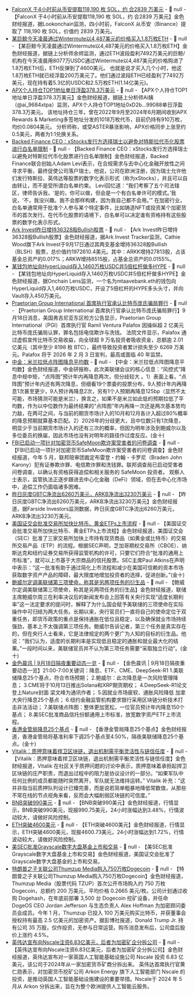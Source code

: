- [FalconX 于4小时前从币安提取118,190 枚 SOL，约 合2839 万美元](https://x.com/lookonchain/status/1968482296840995169) - 📰 null - 【FalconX 于4小时前从币安提取118,190 枚 SOL，约 合2839 万美元】金色财经报道，据Lookonchain监测，四小时前，FalconX 从币安（Binance）提取了 118,190 枚 SOL，价值约 2839 万美元。
- [某巨鲸今天凌晨通过Wintermute以4,487美元的价格买入1.8万枚ETH](https://x.com/EmberCN/status/1968480199361851468) - 📰 null - 【某巨鲸今天凌晨通过Wintermute以4,487美元的价格买入1.8万枚ETH】金色财经报道，据链上分析师余烬监测，通过ETH波段盈利7492万美元的巨鲸/机构在今天凌晨用8077万USDC通过Wintermute以4,487美元的价格购进了1.8万枚ETH后，ETH反弹到了4600美元。 
也就是说才买入几个小时，他这1.8万枚ETH就已经浮盈200万美元了。他们通过波段ETH已经盈利了7492万美元，现在持有着5.3亿的USDC和2.5万枚ETH(1.14亿美元)。
- [APX个人持仓TOP1地址单日浮盈378.3万美元](https://x.com/ai_9684xtpa/status/1968478531161309442) - 📰 null - 【APX个人持仓TOP1地址单日浮盈378.3万美元】金色财经报道，据链上分析师Ai姨（@ai_9684xtpa）监测，APX个人持仓TOP1地址0xD2b...99088单日浮盈378.3万美元。 
该地址持仓三年，曾在2022年9月至2024年6月期间收到APX Rewards & Marketing多签地址分发的1018万枚代币，目前仍持有910万枚，均价0.0804美元。 
分析师称，或受ASTER暴涨影响，APX价格同步上涨至约0.5美元，两者为1:1兑换关系。
- [Backed Finance CEO：xStocks发行方选择瑞士以避免对特斯拉代币化股票进行白名单限制](https://decrypt.co/340067/backed-chose-switzerland-xstocks-avoid-whitelisting-tokenized-tesla-shares-ceo) - 📰 null - 【Backed Finance CEO：xStocks发行方选择瑞士以避免对特斯拉代币化股票进行白名单限制】金色财经报道，Backed Finance联合创始人Adam Levi表示，在合规需求与去中心化金融开放性之间寻求平衡，最终促使公司落户瑞士。他说，公司在欧洲注册，因为瑞士允许他们发行特斯拉、英伟达等股票的数字化表示形式（称为xStocks），并且可以自由转让，而不是受所谓白名单约束。 
Levi回忆道：“我们考察了五个司法辖区，律师告诉我，‘是的，你可以做，但会是一个有白名单许可的模式。’我说，‘不，我没兴趣。我不会那样构建，因为我自己都不会用。’” 
在加密行业，白名单通常用于批准个人参与某个特定事件，比如铸造NFT或投资某个加密货币的首次发行。在代币化股票的语境下，白名单可以决定谁有资格持有这些股票的数字化表示形式。
- [Ark Invest昨日增持36328股Bullish股票](https://x.com/ArkkDaily/status/1968468914968334626) - 📰 null - 【Ark Invest昨日增持36328股Bullish股票】金色财经报道，据Ark Invest Tracker监测，Cathie Wood旗下Ark Invest于9月17日通过其两支基金增持36328股Bullish（BLSH）股票，总价值约1972610.4美元。其中：ARKK增持27813股，占该基金总资产的0.017%；ARKW增持8515股，占基金总资产的0.0155%。
- [某钱包地址向HyperLiquid存入1460万枚USDC并5倍杠杆做多HYPE]() - 📰 null - 【某钱包地址向HyperLiquid存入1460万枚USDC并5倍杠杆做多HYPE】金色财经报道，据Onchain Lens监测，一个名为mtaavebank.eth的钱包向HyperLiquid存入1,460万枚USDC，开设了5倍杠杆的HYPE多头头寸，并向Vault存入450万美元。
- [Praetorian Group International 首席执行官承认比特币庞氏骗局罪行](https://www.justice.gov/usao-edva/pr/praetorian-group-international-ceo-pleads-guilty-200m-bitcoin-ponzi-scheme) - 📰 null - 【Praetorian Group International 首席执行官承认比特币庞氏骗局罪行】9月18日消息，美国弗吉尼亚东区检方公告显示，Praetorian Group International（PGI）首席执行官 Ramil Ventura Palafox 因操纵超 2 亿美元比特币庞氏骗局认罪，罪名包括电信欺诈与洗钱。 
法院文件显示，Palafox 通过虚假宣传比特币交易收益，向全球超 9 万名投资者吸收资金，总额逾 2.01 亿美元（其中至少 8198 枚 BTC），最终导致投资者累计损失至少 6269 万美元。Palafox 将于 2026 年 2 月 3 日宣判，最高或面临 40 年监禁。
- [中金：米兰拉低点阵图降息平均数]() - 📰 null - 【中金：米兰拉低点阵图降息平均数】金色财经报道，中金研报称，此次美联储会议的核心信息：“风控式”降息中规中矩，“点阵图”预计年内再降息两次，但分歧较大 。1）表面上看，“点阵图”预计年内还有两次降息，但细看19个票委的投票分布，9人预计年内再降息1次甚至更少，9人预计再降息2次，另有1个人预期再降息125bp（显然不太可能，市场猜测可能是米兰），换言之，如果不是米兰如此低的预期拉低了平均数，作为以中位数作为最终结果的“点阵图”年内再降一次还是两次基本势均力敌，在两可之间，与当前的期货市场计入的10月和12月各计入超过80%概率的降息预期就算基本匹配。2）2026年的分歧更大，且中位数只有1次降息，明显少于当前期货市场计入的还有三次的概率，但因为明年涉及到鲍威尔以及多位委员的换届，因此市场也没有对明年的路径作过度反应。(金十)
- [FBI已启动一项针对加密货币SafeMoon欺诈案受害者的问卷调查](https://decrypt.co/340088/fbi-asks-safemoon-victims-info-restitution-efforts) - 📰 null - 【FBI已启动一项针对加密货币SafeMoon欺诈案受害者的问卷调查】金色财经报道，今年 5 月，联邦陪审团裁定布雷登・约翰・卡罗尼（Braden John Karony）犯有证券欺诈罪、电信欺诈罪和洗钱罪。联邦调查局已启动受害者问卷调查，以确认有资格获得追偿和相关服务的 SafeMoon 投资者。 
观察人士表示，监管执法正逐步跟进去中心化金融（DeFi）领域，但在去中心化市场中，追偿工作仍面临诸多困难。
- [昨日灰度GBTC净流出6260万美元，ARKB净流出3230万美元](https://farside.co.uk/btc/) - 📰 null - 【昨日灰度GBTC净流出6260万美元，ARKB净流出3230万美元】金色财经报道，据Farside Investors监测数据，昨日灰度GBTC净流出6260万美元，ARKB净流出3230万美元。
- [美国证交会批准交易所加快比特币、黄金ETPs上市流程]() - 📰 null - 【美国证交会批准交易所加快比特币、黄金ETPs上市流程】金色财经报道，美国证交会（SEC）批准了三家交易所加快上市持有现货商品（如黄金或比特币）的交易所交易产品（ETP）的流程。根据SEC声明，芝加哥期权交易所（CBOE）、纳斯达克和纽约证券交易所获得监管机构的许可，只要它们符合“批准的通用上市标准”，就可以上市基于大宗商品的信托股票。SEC主席Paul Atkins在声明中表示：“这一批准有助于通过简化上市流程和减少在美国可信赖的资本市场获取数字资产产品的障碍，最大限度地增加投资者的选择，促进创新。”(金十)
- [鲍威尔定调美联储第三项使命，称其是另两项任务的衍生品]() - 📰 null - 【鲍威尔定调美联储第三项使命，称其是另两项任务的衍生品】金色财经报道，联储主席鲍威尔周三在利率决议后的新闻发布会上回答有关央行实现“适度长期利率”这一法定要求的提问时，解释了为什么国会赋予美联储的三项使命在实际操作中可归结为两大任务。长期以来，央行官员们一直将自己的使命定位于双重任务，即货币政策的重点是保持通胀在低位且稳定，以及确保就业市场持续强劲，基本上不太强调第三项任务。鲍威尔告诉记者，第三个任务是真实存在的，但在央行人士看来，它是法律规定的两个更广为人知的目标的衍生品。他说：“我们认为，适度的长期利率是实现低且稳定的通胀和就业最大化的结果。”一段时间以来，美联储官员并不认为第三项任务需要“采取独立行动”。(金十)
- [金色晨讯 | 9月18日隔夜重要动态一览]() - 📰 null - 【金色晨讯 | 9月18日隔夜重要动态一览】21:00-7:00关键词：降息、ETF、CME、DeepSeek-R1 
1.美联储降息25个基点，符合市场预期； 
2.鲍威尔：此次降息是一次风险管理降息； 
3.CME将于10月13日推出Solana和XRP期货期权； 
4.DeepSeek-R1论文登上Nature封面 梁文峰为通讯作者； 
5.因就业市场疲软、通胀风险降低 加拿大央行降息25个基点； 
6.纽约金融监管机构要求银行采用区块链分析技术打击非法活动； 
7.美联储点阵图：整体更加宽松，一位官员预计年内降息150个基点； 
8.美SEC批准商品信托份额通用上市标准，放宽数字资产ETF上市流程。
- [香港金管局降息25个基点]() - 📰 null - 【香港金管局降息25个基点】金色财经报道，香港金管局将基准利率下调25个基点至4.50%，隔夜美联储降息25个基点。(金十)
- [Vitalik：质押意味着捍卫区块链，退出机制需平衡灵活性与链信任度](https://x.com/VitalikButerin/status/1968428048086352285) - 📰 null - 【Vitalik：质押意味着捍卫区块链，退出机制需平衡灵活性与链信任度】金色财经报道，Vitalik 在社区关于质押问题的讨论中表示，质押意味着承担起捍卫区块链的庄严职责，而退出过程中的阻力是协议设计的一部分。“如果军队中任何比例的成员都能随时突然离开，军队就无法维持运转。” 
Vitalik 补充：“这并非指当前质押队列设计已臻完善，而是说若简单粗暴地降低常数值，从那些不常在线的节点视角来看，反而会大幅削弱区块链的可信度。”
- [BNB突破990美元]() - 📰 null - 【BNB突破990美元】金色财经报道，行情显示，BNB突破990美元，现报990.75美元，24小时涨幅达到3.48%，行情波动较大，请做好风险控制。
- [ETH突破4600美元]() - 📰 null - 【ETH突破4600美元】金色财经报道，行情显示，ETH突破4600美元，现报4600.73美元，24小时涨幅达到1.72%，行情波动较大，请做好风险控制。
- [美SEC批准Grayscale数字大盘基金上市和交易](https://flash.jin10.com/detail/20250918064521073800) - 📰 null - 【美SEC批准Grayscale数字大盘基金上市和交易】金色财经报道，美国证交会批准了Grayscale数字大盘基金的上市和交易。
- [特朗普之子关联公司Thumzup Media购入750万枚Dogecoin](https://www.theblock.co/post/371158/trump-jr-connected-thumzup-media-buys-7-5-million-dogecoin-as-it-expands-crypto-treasury) - 📰 null - 【特朗普之子关联公司Thumzup Media购入750万枚Dogecoin】金色财经报道，Thumzup Media（股票代码 TZUP）首次公开市场购入约 750 万枚 Dogecoin，总额约 200 万美元，平均价格 0.2665 美元/枚。公司计划通过收购 Dogehash，在年底前部署 3,500 台 Dogecoin 挖矿设备，并任命 DogeOS CEO Jordan Jefferson 与生态负责人 Alex Hoffman 为加密顾问委员会成员。今年 1 月，Thumzup 已投入 100 万美元购买比特币，并获董事会授权持有最高 2.5 亿美元的加密资产。据彭博社报道，Donald Trump Jr. 持有公司 35 万股，仅作投资，无参与日常运营。购币消息发布后，公司盘后股价上涨约 4.5%。
- [英伟达宣布向Nscale注资6.83亿美元，后者为加密矿企分拆公司](https://www.bloomberg.com/news/articles/2025-09-17/nvidia-s-uk-partner-is-a-16-month-old-crypto-mining-spinout) - 📰 null - 【英伟达宣布向Nscale注资6.83亿美元，后者为加密矿企分拆公司】金色财经报道，英伟达宣布对一家英国人工智能基础设施公司 Nscale 投资 6.83 亿美元，该公司于2024年从一家加密货币矿商分拆出来。 
英伟达首席执行官黄仁勋表示，对加密货币挖矿公司 Arkon Energy 旗下人工智能部门 Nscale 的投资，是推动英国人工智能基础设施建设的重要举措。Nscale于 2024 年 5 月从 Arkon 分拆出来，旨在为整个欧洲提供人工智能云服务。
